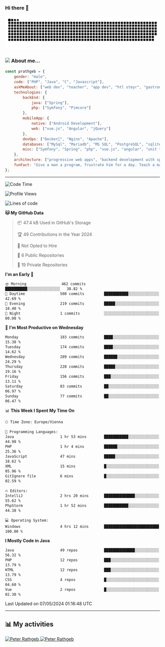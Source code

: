 ### Hi there 👋

<div align="center">
  <img  src="https://github.com/1999AZZAR/1999AZZAR/blob/main/resources/img/grid-snake.svg"
       alt="snake" />
</div>

### <img src="https://media.giphy.com/media/VgCDAzcKvsR6OM0uWg/giphy.gif" width="50"> About me...  

```javascript
const prathgeb = {
    gender: "male",
    code: ["PHP", "Java", "C", "Javascript"],
    askMeAbout: ["web dev", "teacher", "app dev", "htl steyr", "gastronaut"],
    technologies: {
        backEnd: {
            java: ["Spring"],
            php: ["Symfony", "Pimcore"]
        },
        mobileApp: {
            native: ["Android Development"],
            web: ["vue.js", "Angular", "jQuery"]
        },
        devOps: ["Docker🐳", "Nginx", "Apache"],
        databases: ["MySql", "Mariadb", "MS SQL", "PostgreSQL", "sqlite"],
        misc: ["Symfony", "Spring", "php", "vue.js", "angular", "unit testing", "ci/cd using github actions"]
    },
    architecture: ["progressive web apps", "backend development with spring", "backend development with symfony"],
    funFact: "Give a man a program, frustrate him for a day. Teach a man to program, frustrate him for a lifetime."
};
```

---
<!--START_SECTION:waka-->
![Code Time](http://img.shields.io/badge/Code%20Time-595%20hrs%2026%20mins-blue)

![Profile Views](http://img.shields.io/badge/Profile%20Views-17-blue)

![Lines of code](https://img.shields.io/badge/From%20Hello%20World%20I%27ve%20Written-2.5%20million%20lines%20of%20code-blue)

**🐱 My GitHub Data** 

> 📦 47.4 kB Used in GitHub's Storage 
 > 
> 🏆 49 Contributions in the Year 2024
 > 
> 🚫 Not Opted to Hire
 > 
> 📜 6 Public Repositories 
 > 
> 🔑 19 Private Repositories 
 > 
**I'm an Early 🐤** 

```text
🌞 Morning                462 commits         ██████████░░░░░░░░░░░░░░░   38.82 % 
🌆 Daytime                508 commits         ███████████░░░░░░░░░░░░░░   42.69 % 
🌃 Evening                219 commits         █████░░░░░░░░░░░░░░░░░░░░   18.40 % 
🌙 Night                  1 commits           ░░░░░░░░░░░░░░░░░░░░░░░░░   00.08 % 
```
📅 **I'm Most Productive on Wednesday** 

```text
Monday                   183 commits         ████░░░░░░░░░░░░░░░░░░░░░   15.38 % 
Tuesday                  174 commits         ████░░░░░░░░░░░░░░░░░░░░░   14.62 % 
Wednesday                289 commits         ██████░░░░░░░░░░░░░░░░░░░   24.29 % 
Thursday                 228 commits         █████░░░░░░░░░░░░░░░░░░░░   19.16 % 
Friday                   156 commits         ███░░░░░░░░░░░░░░░░░░░░░░   13.11 % 
Saturday                 83 commits          ██░░░░░░░░░░░░░░░░░░░░░░░   06.97 % 
Sunday                   77 commits          ██░░░░░░░░░░░░░░░░░░░░░░░   06.47 % 
```


📊 **This Week I Spent My Time On** 

```text
🕑︎ Time Zone: Europe/Vienna

💬 Programming Languages: 
Java                     1 hr 53 mins        ███████████░░░░░░░░░░░░░░   44.98 % 
PHP                      1 hr 4 mins         ██████░░░░░░░░░░░░░░░░░░░   25.36 % 
JavaScript               47 mins             █████░░░░░░░░░░░░░░░░░░░░   18.62 % 
XML                      15 mins             █░░░░░░░░░░░░░░░░░░░░░░░░   05.96 % 
GitIgnore file           6 mins              █░░░░░░░░░░░░░░░░░░░░░░░░   02.59 % 

🔥 Editors: 
IntelliJ                 2 hrs 20 mins       ██████████████░░░░░░░░░░░   55.62 % 
PhpStorm                 1 hr 52 mins        ███████████░░░░░░░░░░░░░░   44.38 % 

💻 Operating System: 
Windows                  4 hrs 12 mins       █████████████████████████   100.00 % 
```

**I Mostly Code in Java** 

```text
Java                     49 repos            ██████████████░░░░░░░░░░░   56.32 % 
PHP                      12 repos            ███░░░░░░░░░░░░░░░░░░░░░░   13.79 % 
HTML                     12 repos            ███░░░░░░░░░░░░░░░░░░░░░░   13.79 % 
CSS                      4 repos             █░░░░░░░░░░░░░░░░░░░░░░░░   04.60 % 
Vue                      2 repos             █░░░░░░░░░░░░░░░░░░░░░░░░   02.30 % 
```




 Last Updated on 07/05/2024 01:16:48 UTC
<!--END_SECTION:waka-->

---
  ## 📊 My activities
  <a href="https://github.com/prathgeb">
    <img width=450 height=170 align="center" alt="Peter Rathgeb" src="https://github-readme-stats.vercel.app/api?username=prathgeb&include_all_commits=true&count_private=true&theme=midnight-purple&show_icons=true&bg_color=0D1117&hide_border=true" />
  </a>
  <a href="https://github.com/prathgeb">
    <img align="center" alt="Peter Rathgeb" src="https://github-readme-stats.vercel.app/api/top-langs/?username=prathgeb&include_all_commits=true&count_private=true&theme=midnight-purple&show_icons=true&layout=compact&bg_color=0D1117&hide_border=true" />
  </a>
